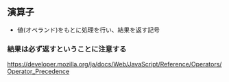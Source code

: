 ## 演算子

- 値(オペランド)をもとに処理を行い、結果を返す記号
### 結果は必ず返すということに注意する

https://developer.mozilla.org/ja/docs/Web/JavaScript/Reference/Operators/Operator_Precedence
